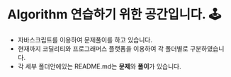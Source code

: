 # Algorithm 연습하기 위한 공간입니다. 🕹

- 자바스크립트를 이용하여 문제풀이를 하고 있습니다.
- 현재까지 코딜리티와 프로그래머스 플랫폼을 이용하여 각 폴더별로 구분하였습니다.
- 각 세부 폴더안에있는 README.md는 **문제**와 **풀이**가 있습니다.
